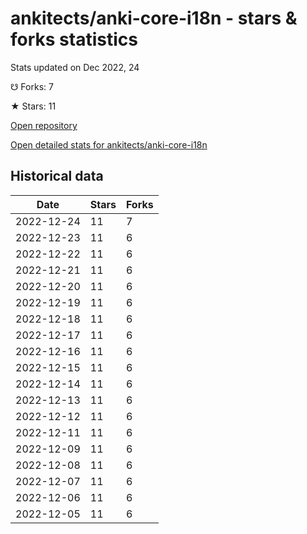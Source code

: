 # ankitects/anki-core-i18n - stars & forks statistics

Stats updated on Dec 2022, 24

☋ Forks: 7

★ Stars: 11

[Open repository](https://github.com/ankitects/anki-core-i18n)

[Open detailed stats for ankitects/anki-core-i18n](https://reviewgithub.com/rep/ankitects/anki-core-i18n)

## Historical data
| Date | Stars | Forks |
|------|-------|-------|
| 2022-12-24 | 11 | 7 | 
| 2022-12-23 | 11 | 6 | 
| 2022-12-22 | 11 | 6 | 
| 2022-12-21 | 11 | 6 | 
| 2022-12-20 | 11 | 6 | 
| 2022-12-19 | 11 | 6 | 
| 2022-12-18 | 11 | 6 | 
| 2022-12-17 | 11 | 6 | 
| 2022-12-16 | 11 | 6 | 
| 2022-12-15 | 11 | 6 | 
| 2022-12-14 | 11 | 6 | 
| 2022-12-13 | 11 | 6 | 
| 2022-12-12 | 11 | 6 | 
| 2022-12-11 | 11 | 6 | 
| 2022-12-09 | 11 | 6 | 
| 2022-12-08 | 11 | 6 | 
| 2022-12-07 | 11 | 6 | 
| 2022-12-06 | 11 | 6 | 
| 2022-12-05 | 11 | 6 | 

